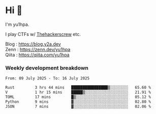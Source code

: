 # Hi 👋

I'm yu1hpa.

I play CTFs w/ [Thehackerscrew](https://www.thehackerscrew.team/) etc.

Blog : https://blog.y2a.dev  
Zenn : https://zenn.dev/yu1hpa  
Qiita : https://qiita.com/yu1hpa  

### Weekly development breakdown

<!--START_SECTION:waka-->

```txt
From: 09 July 2025 - To: 16 July 2025

Rust         3 hrs 44 mins   ████████████████▒░░░░░░░░   65.60 %
V            1 hr 15 mins    █████▒░░░░░░░░░░░░░░░░░░░   21.91 %
TOML         17 mins         █▒░░░░░░░░░░░░░░░░░░░░░░░   05.12 %
Python       9 mins          ▓░░░░░░░░░░░░░░░░░░░░░░░░   02.80 %
JSON         7 mins          ▓░░░░░░░░░░░░░░░░░░░░░░░░   02.06 %
```

<!--END_SECTION:waka-->


